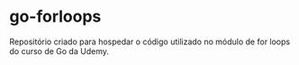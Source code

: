 # go-forloops
Repositório criado para hospedar o código utilizado no módulo de for loops do curso de Go da Udemy.
